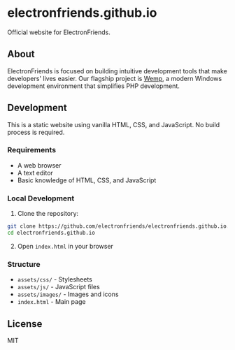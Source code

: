 # electronfriends.github.io

Official website for ElectronFriends.

## About

ElectronFriends is focused on building intuitive development tools that make developers' lives easier. Our flagship project is [Wemp](https://github.com/electronfriends/wemp), a modern Windows development environment that simplifies PHP development.

## Development

This is a static website using vanilla HTML, CSS, and JavaScript. No build process is required.

### Requirements

- A web browser
- A text editor
- Basic knowledge of HTML, CSS, and JavaScript

### Local Development

1. Clone the repository:
```bash
git clone https://github.com/electronfriends/electronfriends.github.io.git
cd electronfriends.github.io
```

2. Open `index.html` in your browser

### Structure

- `assets/css/` - Stylesheets
- `assets/js/` - JavaScript files
- `assets/images/` - Images and icons
- `index.html` - Main page

## License

MIT
